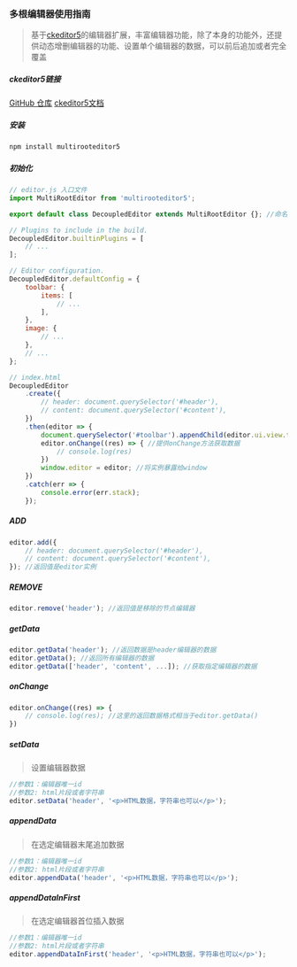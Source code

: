 ### 多根编辑器使用指南

> 基于[ckeditor5](https://github.com/ckeditor/ckeditor5)的编辑器扩展，丰富编辑器功能，除了本身的功能外，还提供动态增删编辑器的功能、设置单个编辑器的数据，可以前后追加或者完全覆盖

##### ckeditor5链接
[GitHub 仓库](https://github.com/ckeditor/ckeditor5)
[ckeditor5文档](https://ckeditor.com/docs/ckeditor5/latest/index.html)

##### 安装

```javascript
npm install multirooteditor5
```

##### 初始化
``` javascript
// editor.js 入口文件
import MultiRootEditor from 'multirooteditor5';

export default class DecoupledEditor extends MultiRootEditor {}; //命名随意

// Plugins to include in the build.
DecoupledEditor.builtinPlugins = [
	// ...
];

// Editor configuration.
DecoupledEditor.defaultConfig = {
    toolbar: {
        items: [
            // ...
        ],
    },
    image: {
        // ...
    },
    // ...
};

```

``` javascript
// index.html
DecoupledEditor
    .create({
        // header: document.querySelector('#header'),
        // content: document.querySelector('#content'),
    })
    .then(editor => {
        document.querySelector('#toolbar').appendChild(editor.ui.view.toolbar.element);
        editor.onChange((res) => { //提供onChange方法获取数据
        	// console.log(res)
        })
        window.editor = editor; //将实例暴露给window
    })
    .catch(err => {
        console.error(err.stack);
    });
```

##### ADD

``` javascript
editor.add({
    // header: document.querySelector('#header'),
    // content: document.querySelector('#content'),
}); //返回值是editor实例

```

#####  REMOVE

``` javascript
editor.remove('header'); //返回值是移除的节点编辑器
```

##### getData

```javascript
editor.getData('header'); //返回数据是header编辑器的数据
editor.getData(); //返回所有编辑器的数据
editor.getData(['header', 'content', ...]); //获取指定编辑器的数据
```

##### onChange

``` javascript
editor.onChange((res) => {
    // console.log(res); //这里的返回数据格式相当于editor.getData()
})

```

##### setData

> 设置编辑器数据


``` javascript
//参数1：编辑器唯一id
//参数2: html片段或者字符串
editor.setData('header', '<p>HTML数据，字符串也可以</p>');

```

##### appendData

> 在选定编辑器末尾追加数据


``` javascript
//参数1：编辑器唯一id
//参数2: html片段或者字符串
editor.appendData('header', '<p>HTML数据，字符串也可以</p>');

```

##### appendDataInFirst

> 在选定编辑器首位插入数据


``` javascript
//参数1：编辑器唯一id
//参数2: html片段或者字符串
editor.appendDataInFirst('header', '<p>HTML数据，字符串也可以</p>');

```

